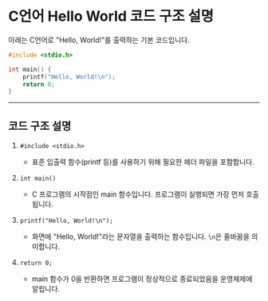 # C언어 Hello World 코드 구조 설명

아래는 C언어로 "Hello, World!"를 출력하는 기본 코드입니다.

```c
#include <stdio.h>

int main() {
    printf("Hello, World!\n");
    return 0;
}
```

---

## 코드 구조 설명

1. `#include <stdio.h>`
   - 표준 입출력 함수(printf 등)를 사용하기 위해 필요한 헤더 파일을 포함합니다.

2. `int main()`
   - C 프로그램의 시작점인 main 함수입니다. 프로그램이 실행되면 가장 먼저 호출됩니다.

3. `printf("Hello, World!\n");`
   - 화면에 "Hello, World!"라는 문자열을 출력하는 함수입니다. `\n`은 줄바꿈을 의미합니다.

4. `return 0;`
   - main 함수가 0을 반환하면 프로그램이 정상적으로 종료되었음을 운영체제에 알립니다.
